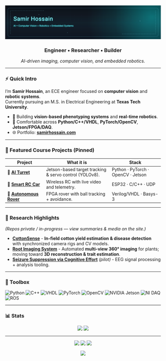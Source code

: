 <!-- Profile README for SamirHossain099 -->

<p align="center">
  <img src="assets/animus-banner.svg" alt="Samir Hossain — AI • Vision • Robotics" />
</p>

<h3 align="center">Engineer • Researcher • Builder</h3>
<p align="center"><em>AI-driven imaging, computer vision, and embedded robotics.</em></p>

---

### ⚡ Quick Intro
I’m **Samir Hossain**, an ECE engineer focused on **computer vision** and **robotic systems**.  
Currently pursuing an M.S. in Electrical Engineering at **Texas Tech University**.

- 🔭 Building **vision-based phenotyping systems** and **real-time robotics**.
- 🧪 Comfortable across **Python/C++/VHDL**, **PyTorch/OpenCV**, **Jetson/FPGA/DAQ**.
- 🌐 Portfolio: **[samirhossain.com](https://samirhossain.com)**

---

### 📌 Featured Course Projects (Pinned)
| Project | What it is | Stack |
|---|---|---|
| 🎯 [**AI Turret**](https://github.com/SamirHossain099/ECE-3332-Microcontroller-Project-Lab) | Jetson-based target tracking & servo control (YOLOv8). | Python · PyTorch · OpenCV · Jetson |
| 🚗 [**Smart RC Car**](https://github.com/SamirHossain099/ECE-3334-Digital-Communications-Project-Lab) | Wireless RC with live video and telemetry. | ESP32 · C/C++ · UDP |
| 🤖 [**Autonomous Rover**](https://github.com/nrethans/ECE-3331-Robotics-Project-Lab) | FPGA rover with ball tracking + avoidance. | Verilog/VHDL · Basys-3 |

---

### 🧠 Research Highlights
*(Repos private / in-progress — view summaries & media on the site.)*

- [**CottonSense**](https://www.samirhossain.com/#/research) - **In-field cotton yield estimation & disease detection** with synchronized camera rigs and CV models.  
- [**Root Imaging System**](https://www.samirhossain.com/#/research) - Automated **multi-view 360° imaging** for plants; moving toward **3D reconstruction & trait estimation**.  
- [**Seizure Suppression via Cognitive Effort**](https://www.samirhossain.com/#/research) *(pilot)* - EEG signal processing + analysis tooling.

---

### 🧰 Toolbox
![Python](https://img.shields.io/badge/Python-3776AB?logo=python&logoColor=white)
![C++](https://img.shields.io/badge/C++-00599C?logo=cplusplus&logoColor=white)
![VHDL](https://img.shields.io/badge/VHDL-9932CC?logoColor=white)
![PyTorch](https://img.shields.io/badge/PyTorch-EE4C2C?logo=pytorch&logoColor=white)
![OpenCV](https://img.shields.io/badge/OpenCV-5C3EE8?logo=opencv&logoColor=white)
![NVIDIA Jetson](https://img.shields.io/badge/NVIDIA%20Jetson-76B900?logo=nvidia&logoColor=white)
![NI DAQ](https://img.shields.io/badge/NI%20DAQ-00629B?logo=ni&logoColor=white)
![ROS](https://img.shields.io/badge/ROS-22314E?logo=ros&logoColor=white)

---

### 📊 Stats
<p align="center">
  <img height="160" src="https://github-readme-stats.vercel.app/api?username=SamirHossain099&show_icons=true&theme=tokyonight" />
  <img height="160" src="https://github-readme-stats.vercel.app/api/top-langs/?username=SamirHossain099&layout=compact&theme=tokyonight" />
</p>

---

<p align="center">
  <a href="https://samirhossain.com"><img src="https://img.shields.io/badge/Portfolio-0A0F26?logo=vercel&logoColor=white" /></a>
  <a href="mailto:samirhossain0999@gmail.com"><img src="https://img.shields.io/badge/Email-D14836?logo=gmail&logoColor=white" /></a>
  <a href="https://linkedin.com/in/samirhossain"><img src="https://img.shields.io/badge/LinkedIn-0077B5?logo=linkedin&logoColor=white" /></a>
</p>

<p align="center">
  <img src="https://komarev.com/ghpvc/?username=SamirHossain099&label=Profile%20Views&color=0e75b6&style=flat-square" />
</p>

